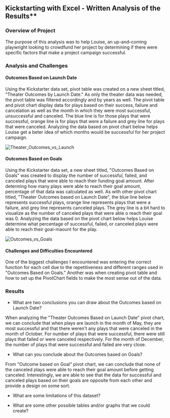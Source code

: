 ## Kickstarting with Excel - Written Analysis of the Results**

### Overview of Project

The purpose of this analysis was to help Louise, an up-and-coming playwright looking to crowdfund her project by determining if there were specific factors that make a project campaign successful.
    
### Analysis and Challenges
    
  #### Outcomes Based on Launch Date
Using the Kickstarter data set, pivot table was created on a new sheet titled, "Theater Outcomes by Launch Date." As only the theater data was needed, the pivot table was filtered accordingly and by years as well. The pivot table and pivot chart display data for plays based on their success, failure and cancelation as well as the month in which they were most successful, unsuccessful and canceled. The blue line is for those plays that were successful, orange line is for plays that were a failure and grey line for plays that were canceled. Analyzing the data based on pivot chart below helps Louise get a beter idea of which months would be successful for her project campaign. 

![Theater_Outcomes_vs_Launch](https://user-images.githubusercontent.com/86751774/125127388-11b0aa80-e0c2-11eb-8c16-b79cdbab6b2c.png)

  #### Outcomes Based on Goals

Using the Kickstarter data set, a new sheet titled, "Outcomes Based on Goals" was created to display the number of successful, failed, and canceled plays that were able to reach their funding goal amount. After determing how many plays were able to reach their goal amount, percentage of that data was calculated as well. As with other pivot chart titled, "Theater Outcomes based on Launch Date", the blue line below represents successful plays, orange line represents plays that were a failure, and grey line represents canceled plays. The grey line is a bit hard to visualize as the number of canceled plays that were able o reach their goal was 0. Analyzing the data based on the pivot chart below helps Louise determine what percentage of successful, failed, or canceled plays were able to reach their goal-maount for the play. 

![Outcomes_vs_Goals](https://user-images.githubusercontent.com/86751774/125125279-fabc8900-e0be-11eb-910b-c239cc54faeb.png)

  #### Challenges and Difficulties Encountered
  
One of the biggest challenges I encountered was entering the correct function for each cell due to the repetitiveness and different ranges used in "Outcomes Based on Goals." Another was when creating pivot table and how to set up the PivotChart fields to make the most sense out of the data.

### Results

- What are two conclusions you can draw about the Outcomes based on Launch Date?

When analyzing the "Theater Outcomes Based on Launch Date" pivot chart, we can conclude that when plays are launch in the month of May, they are most successful and that there weren't any plays that were canceled in the month of October. For number of plays that were successful, there were still plays that failed or were canceled respectively. For the month of December, the number of plays that were successful and failed are very close. 

- What can you conclude about the Outcomes based on Goals?

From "Outcome based on Goal" pivot chart, we can conclude that none of the canceled plays were able to reach their goal amount before getting canceled. Interestingly, we are able to see that the data for successful and canceled plays based on their goals are opposite from each other and provide a design on some sort.

- What are some limitations of this dataset?


- What are some other possible tables and/or graphs that we could create?
